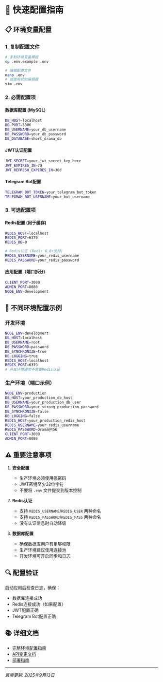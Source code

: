 # 🚀 快速配置指南

## 📋 环境变量配置

### 1. 复制配置文件

```bash
# 复制环境变量模板
cp .env.example .env

# 编辑配置文件
nano .env
# 或使用其他编辑器
vim .env
```

### 2. 必需配置项

#### 数据库配置 (MySQL)
```bash
DB_HOST=localhost
DB_PORT=3306
DB_USERNAME=your_db_username
DB_PASSWORD=your_db_password
DB_DATABASE=short_drama_db
```

#### JWT认证配置
```bash
JWT_SECRET=your_jwt_secret_key_here
JWT_EXPIRES_IN=7d
JWT_REFRESH_EXPIRES_IN=30d
```

#### Telegram Bot配置
```bash
TELEGRAM_BOT_TOKEN=your_telegram_bot_token
TELEGRAM_BOT_USERNAME=your_bot_username
```

### 3. 可选配置项

#### Redis配置 (用于缓存)
```bash
REDIS_HOST=localhost
REDIS_PORT=6379
REDIS_DB=0

# Redis认证 (Redis 6.0+支持)
REDIS_USERNAME=your_redis_username
REDIS_PASSWORD=your_redis_password
```

#### 应用配置（端口拆分）
```bash
CLIENT_PORT=3000
ADMIN_PORT=8080
NODE_ENV=development
```

## 🔧 不同环境配置示例

### 开发环境
```bash
NODE_ENV=development
DB_HOST=localhost
DB_USERNAME=root
DB_PASSWORD=password
DB_SYNCHRONIZE=true
DB_LOGGING=true
REDIS_HOST=localhost
REDIS_PORT=6379
# 开发环境通常不需要Redis认证
```

### 生产环境（端口示例）
```bash
NODE_ENV=production
DB_HOST=your_production_db_host
DB_USERNAME=your_production_db_user
DB_PASSWORD=your_strong_production_password
DB_SYNCHRONIZE=false
DB_LOGGING=false
REDIS_HOST=your_production_redis_host
REDIS_USERNAME=your_redis_username
REDIS_PASSWORD=Drama@456
CLIENT_PORT=3000
ADMIN_PORT=8080
```

## ⚠️ 重要注意事项

1. **安全配置**
   - 生产环境必须使用强密码
   - JWT密钥至少32位字符
   - 不要将 `.env` 文件提交到版本控制

2. **Redis认证**
   - 支持 `REDIS_USERNAME`/`REDIS_USER` 两种命名
   - 支持 `REDIS_PASSWORD`/`REDIS_PASS` 两种命名
   - 没有认证信息时自动降级

3. **数据库配置**
   - 确保数据库用户有足够权限
   - 生产环境建议使用连接池
   - 开发环境可开启同步和日志

## 🔍 配置验证

启动应用后检查日志，确保：
- 数据库连接成功
- Redis连接成功（如果配置）
- JWT配置正确
- Telegram Bot配置正确

## 📚 详细文档

- [完整环境配置指南](environment-configuration.md)
- [API变更文档](api-changes-documentation.md)
- [部署指南](deployment-guide.md)

---

*最后更新: 2025年9月13日*
